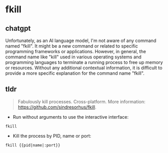 # fkill 
## chatgpt 
Unfortunately, as an AI language model, I'm not aware of any command named "fkill". It might be a new command or related to specific programming frameworks or applications. However, in general, the command name like "kill" used in various operating systems and programming languages to terminate a running process to free up memory or resources. Without any additional contextual information, it is difficult to provide a more specific explanation for the command name "fkill". 

## tldr 
 
> Fabulously kill processes. Cross-platform.
> More information: <https://github.com/sindresorhus/fkill>.

- Run without arguments to use the interactive interface:

`fkill`

- Kill the process by PID, name or port:

`fkill {{pid|name|:port}}`
